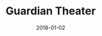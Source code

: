 ---
layout: site
title: "Guardian Theater"
date: 2018-01-02
categories: [community]
version: 5.0.2
major: 5
minor: 0
patch: 2
slug: guardian-theater
link: https://guardian.theater/
permalink: /sites/:slug
---